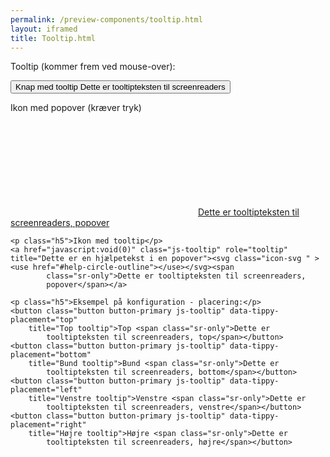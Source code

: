 ```yaml
--- 
permalink: /preview-components/tooltip.html
layout: iframed 
title: Tooltip.html
---
```

<div class="container">
    <p class="h5">Tooltip (kommer frem ved mouse-over):</p>
    <button class="button button-primary js-tooltip" role="tooltip" title="Dette er et tooltip">
        Knap med tooltip
        <span class="sr-only">Dette er tooltipteksten til screenreaders</span>
    </button>
    <p class="h5">Ikon med popover (kræver tryk)</p>
    <a href="javascript:void(0)" class="popover js-tooltip"
        data-tippy-trigger="click" role="tooltip" title="Dette er en hjælpetekst i en popover"><svg class="icon-svg " ><use href="#help-circle-outline"></use></svg><span
            class="sr-only">Dette er tooltipteksten til screenreaders,
            popover</span></a>

    <p class="h5">Ikon med tooltip</p>
    <a href="javascript:void(0)" class="js-tooltip" role="tooltip" title="Dette er en hjælpetekst i en popover"><svg class="icon-svg " ><use href="#help-circle-outline"></use></svg><span
            class="sr-only">Dette er tooltipteksten til screenreaders,
            popover</span></a>

    <p class="h5">Eksempel på konfiguration - placering:</p>
    <button class="button button-primary js-tooltip" data-tippy-placement="top"
        title="Top tooltip">Top <span class="sr-only">Dette er
            tooltipteksten til screenreaders, top</span></button>
    <button class="button button-primary js-tooltip" data-tippy-placement="bottom"
        title="Bund tooltip">Bund <span class="sr-only">Dette er
            tooltipteksten til screenreaders, bottom</span></button>
    <button class="button button-primary js-tooltip" data-tippy-placement="left"
        title="Venstre tooltip">Venstre <span class="sr-only">Dette er
            tooltipteksten til screenreaders, venstre</span></button>
    <button class="button button-primary js-tooltip" data-tippy-placement="right"
        title="Højre tooltip">Højre <span class="sr-only">Dette er
            tooltipteksten til screenreaders, højre</span></button>
</div>